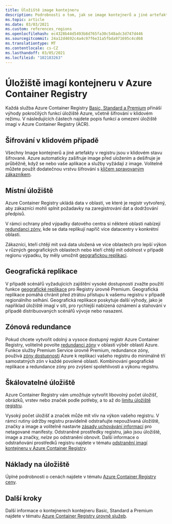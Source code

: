 ```yaml
---
title: Úložiště image kontejneru
description: Podrobnosti o tom, jak se image kontejnerů a jiné artefakty ukládají v Azure Container Registry, včetně zabezpečení, redundance a kapacity.
ms.topic: article
ms.date: 03/03/2021
ms.custom: references_regions
ms.openlocfilehash: ec4328b44d5493b8d765fa30c548adc3d747d446
ms.sourcegitcommit: 24a12d4692c4a4c97f6e31a5fbda971695c4cd68
ms.translationtype: MT
ms.contentlocale: cs-CZ
ms.lasthandoff: 03/05/2021
ms.locfileid: "102183263"
---
```

# <a name="container-image-storage-in-azure-container-registry"></a>Úložiště imagí kontejneru v Azure Container Registry

Každá služba Azure Container Registry [Basic, Standard a Premium](container-registry-skus.md) přináší výhody pokročilých funkcí úložiště Azure, včetně šifrování v klidovém režimu. V následujících částech najdete popis funkcí a omezení úložiště imagí v Azure Container Registry (ACR).

## <a name="encryption-at-rest"></a>Šifrování v klidovém případě

Všechny Image kontejnerů a jiné artefakty v registru jsou v klidovém stavu šifrované. Azure automaticky zašifruje image před uložením a dešifruje je průběžně, když se nebo vaše aplikace a služby vyžádají z image. Volitelně můžete použít dodatečnou vrstvu šifrování s [klíčem spravovaným zákazníkem](container-registry-customer-managed-keys.md).

## <a name="regional-storage"></a>Místní úložiště

Azure Container Registry ukládá data v oblasti, ve které je registr vytvořený, aby zákazníci mohli splnit požadavky na zaregistrování dat a dodržování předpisů.

V rámci ochrany před výpadky datového centra si některé oblasti nabízejí [redundanci zóny](zone-redundancy.md), kde se data replikují napříč více datacentry v konkrétní oblasti.

Zákazníci, kteří chtějí mít svá data uložená ve více oblastech pro lepší výkon v různých geografických oblastech nebo kteří chtějí mít odolnost v případě regionu výpadku, by měly umožnit [geografickou replikaci](container-registry-geo-replication.md).

## <a name="geo-replication"></a>Geografická replikace

V případě scénářů vyžadujících zajištění vysoké dostupnosti zvažte použití funkce [geografické replikace](container-registry-geo-replication.md) pro Registry úrovně Premium. Geografická replikace pomáhá chránit před ztrátou přístupu k vašemu registru v případě regionálního selhání. Geografická replikace poskytuje další výhody, jako je například úložiště imagí v síti, pro rychlejší nabízená oznámení a stahování v případě distribuovaných scénářů vývoje nebo nasazení.

## <a name="zone-redundancy"></a>Zónová redundance

Pokud chcete vytvořit odolný a vysoce dostupný registr Azure Container Registry, volitelně povolte [redundanci zóny](zone-redundancy.md) v oblasti výběr oblastí Azure. Funkce služby Premium Service úrovně Premium, redundance zóny, používá [zóny dostupnosti](../availability-zones/az-overview.md) Azure k replikaci vašeho registru do minimálně tří samostatných zón v každé povolené oblasti. Kombinování geografické replikace a redundance zóny pro zvýšení spolehlivosti a výkonu registru. 

## <a name="scalable-storage"></a>Škálovatelné úložiště

Azure Container Registry vám umožňuje vytvořit libovolný počet úložišť, obrázků, vrstev nebo značek podle potřeby, a to až do [limitu úložiště registru](container-registry-skus.md#service-tier-features-and-limits). 

Vysoký počet úložišť a značek může mít vliv na výkon vašeho registru. V rámci rutiny údržby registru pravidelně odstraňujte nepoužívaná úložiště, značky a image a volitelně nastavte [zásady uchovávání informací](container-registry-retention-policy.md) pro netagované manifesty. Odstraněné prostředky registru, jako jsou úložiště, image a značky, *nelze* po odstranění obnovit. Další informace o odstraňování prostředků registru najdete v tématu [odstranění imagí kontejneru v Azure Container Registry](container-registry-delete.md).

## <a name="storage-cost"></a>Náklady na úložiště

Úplné podrobnosti o cenách najdete v tématu [Azure Container Registry ceny][pricing].

## <a name="next-steps"></a>Další kroky

Další informace o kontejnerech kontejneru Basic, Standard a Premium najdete v tématu [Azure Container Registry úrovně služeb](container-registry-skus.md).

<!-- IMAGES -->

<!-- LINKS - External -->
[portal]: https://portal.azure.com
[pricing]: https://aka.ms/acr/pricing

<!-- LINKS - Internal -->
